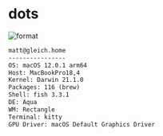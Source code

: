 
# dots

![format](https://github.com/gleich/dots/workflows/format/badge.svg)

```txt
matt@gleich.home 
---------------- 
OS: macOS 12.0.1 arm64 
Host: MacBookPro18,4 
Kernel: Darwin 21.1.0 
Packages: 116 (brew) 
Shell: fish 3.3.1 
DE: Aqua 
WM: Rectangle 
Terminal: kitty 
GPU Driver: macOS Default Graphics Driver 
```
